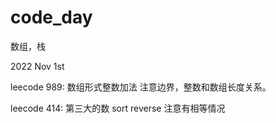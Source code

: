 # code_day

数组，栈

2022 Nov 1st

leecode 989: 数组形式整数加法
注意边界，整数和数组长度关系。

leecode 414: 第三大的数
sort reverse 注意有相等情况

